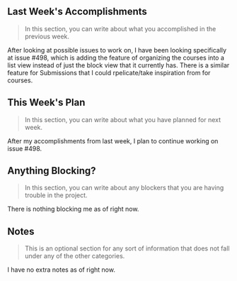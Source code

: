 ## Last Week's Accomplishments

> In this section, you can write about what you accomplished in the previous week.

After looking at possible issues to work on, I have been looking specifically at issue #498, which is adding the feature of organizing the courses into a list view instead of just the block view that it currently has. There is a similar feature for Submissions that I could rpelicate/take inspiration from for courses.

## This Week's Plan

> In this section, you can write about what you have planned for next week.

After my accomplishments from last week, I plan to continue working on issue #498.

## Anything Blocking?

> In this section, you can write about any blockers that you are having trouble in the project.

There is nothing blocking me as of right now.

## Notes

> This is an optional section for any sort of information that does not fall under any of the other categories.

I have no extra notes as of right now.

